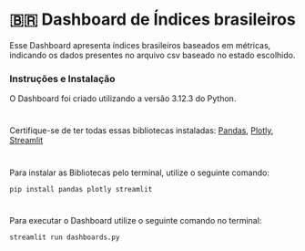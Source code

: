 # 🇧🇷 Dashboard de Índices brasileiros
Esse Dashboard apresenta índices brasileiros baseados em métricas, indicando os dados presentes no arquivo csv baseado no estado escolhido.

### Instruções e Instalação
O Dashboard foi criado utilizando a versão 3.12.3 do Python.
#
Certifique-se de ter todas essas bibliotecas instaladas:
[Pandas](https://pandas.pydata.org/), 
[Plotly](https://plotly.com/graphing-libraries/), 
[Streamlit](https://streamlit.io/)
#
Para instalar as Bibliotecas pelo terminal, utilize o seguinte comando:
```
pip install pandas plotly streamlit
```
#
Para executar o Dashboard utilize o seguinte comando no terminal:
```
streamlit run dashboards.py
```


